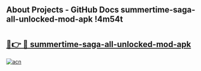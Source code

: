 ## About Projects - GitHub Docs summertime-saga-all-unlocked-mod-apk !4m54t

# <h2><a href="https://andorid.site?title=summertime-saga-all-unlocked-mod-apk&ref=19M">🔗👉 🔴 summertime-saga-all-unlocked-mod-apk</a></h2>

[![acn](https://github.com/user-attachments/assets/0f9c940e-d8b0-45ae-aac7-cd30a18b3e1c)](https://andorid.site?title=summertime-saga-all-unlocked-mod-apk&ref=19M)
